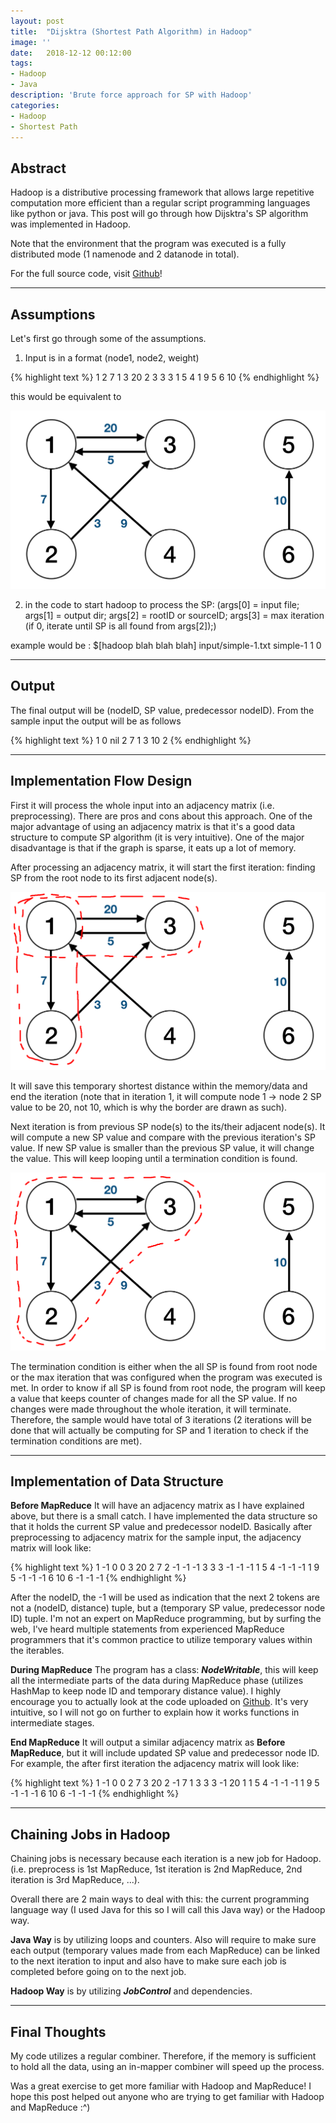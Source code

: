 ```yaml
---
layout: post
title:  "Dijsktra (Shortest Path Algorithm) in Hadoop"
image: ''
date:   2018-12-12 00:12:00
tags:
- Hadoop
- Java
description: 'Brute force approach for SP with Hadoop'
categories:
- Hadoop
- Shortest Path
---
```


## Abstract

Hadoop is a distributive processing framework that allows large repetitive computation more efficient than a regular script programming languages like python or java. This post will go through how Dijsktra's SP algorithm was implemented in Hadoop.

Note that the environment that the program was executed is a fully distributed mode (1 namenode and 2 datanode in total).

For the full source code, visit [Github](https://github.com/Jinwooooo/dijsktra-hadoop)!

---

## Assumptions

Let's first go through some of the assumptions.

1. Input is in a format (node1, node2, weight)

{% highlight text %}
1 2 7
1 3 20
2 3 3
3 1 5
4 1 9
5 6 10
{% endhighlight %}

this would be equivalent to

<img src="../uploads/hadoop-dijkstra-sample-graph.png">

2. in the code to start hadoop to process the SP: (args[0] = input file; args[1] = output dir; args[2] = rootID or sourceID; args[3] = max iteration (if 0, iterate until SP is all found from args[2]);)

example would be : $[hadoop blah blah blah] input/simple-1.txt simple-1 1 0

---

## Output

The final output will be (nodeID, SP value, predecessor nodeID). From the sample input the output will be as follows

{% highlight text %}
1 0 nil
2 7 1
3 10 2
{% endhighlight %}

---

## Implementation Flow Design

First it will process the whole input into an adjacency matrix (i.e. preprocessing). There are pros and cons about this approach. One of the major advantage of using an adjacency matrix is that it's a good data structure to compute SP algorithm (it is very intuitive). One of the major disadvantage is that if the graph is sparse, it eats up a lot of memory.

After processing an adjacency matrix, it will start the first iteration: finding SP from the root node to its first adjacent node(s).

<img src="../uploads/hadoop-dijkstra-sample-graph-itr-1.png">

It will save this temporary shortest distance within the memory/data and end the iteration (note that in iteration 1, it will compute node 1 → node 2 SP value to be 20, not 10, which is why the border are drawn as such).

Next iteration is from previous SP node(s) to the its/their adjacent node(s). It will compute a new SP value and compare with the previous iteration's SP value. If new SP value is smaller than the previous SP value, it will change the value. This will keep looping until a termination condition is found.

<img src="../uploads/hadoop-dijkstra-sample-graph-itr-2.png">

The termination condition is either when the all SP is found from root node or the max iteration that was configured when the program was executed is met. In order to know if all SP is found from root node, the program will keep a value that keeps counter of changes made for all the SP value. If no changes were made throughout the whole iteration, it will terminate. Therefore, the sample would have total of 3 iterations (2 iterations will be done that will actually be computing for SP and 1 iteration to check if the termination conditions are met).

---

## Implementation of Data Structure

**Before MapReduce** It will have an adjacency matrix as I have explained above, but there is a small catch. I have implemented the data structure so that it holds the current SP value and predecessor nodeID. Basically after preprocessing to adjacency matrix for the sample input, the adjacency matrix will look like:

{% highlight text %}
1 -1 0 0 3 20 2 7
2 -1 -1 -1 3 3
3 -1 -1 -1 1 5
4 -1 -1 -1 1 9
5 -1 -1 -1 6 10
6 -1 -1 -1
{% endhighlight %}

After the nodeID, the -1 will be used as indication that the next 2 tokens are not a (nodeID, distance) tuple, but a (temporary SP value, predecessor node ID) tuple. I'm not an expert on MapReduce programming, but by surfing the web, I've heard multiple statements from experienced MapReduce programmers that it's common practice to utilize temporary values within the iterables.

**During MapReduce** The program has a class: ***NodeWritable***, this will keep all the intermediate parts of the data during MapReduce phase (utilizes HashMap to keep node ID and temporary distance value). I highly encourage you to actually look at the code uploaded on [Github](https://github.com/Jinwooooo/dijsktra-hadoop). It's very intuitive, so I will not go on further to explain how it works functions in intermediate stages.

**End MapReduce** It will output a similar adjacency matrix as **Before MapReduce**, but it will include updated SP value and predecessor node ID. For example, the after first iteration the adjacency matrix will look like:

{% highlight text %}
1 -1 0 0 2 7 3 20
2 -1 7 1 3 3
3 -1 20 1 1 5
4 -1 -1 -1 1 9
5 -1 -1 -1 6 10
6 -1 -1 -1
{% endhighlight %}

---

## Chaining Jobs in Hadoop

Chaining jobs is necessary because each iteration is a new job for Hadoop. (i.e. preprocess is 1st MapReduce, 1st iteration is 2nd MapReduce, 2nd iteration is 3rd MapReduce, ...).

Overall there are 2 main ways to deal with this: the current programming language way (I used Java for this so I will call this Java way) or the Hadoop way.

**Java Way** is by utilizing loops and counters. Also will require to make sure each output (temporary values made from each MapReduce) can be linked to the next iteration to input and also have to make sure each job is completed before going on to the next job.

**Hadoop Way** is by utilizing ***JobControl*** and dependencies.

---

## Final Thoughts

My code utilizes a regular combiner. Therefore, if the memory is sufficient to hold all the data, using an in-mapper combiner will speed up the process.

Was a great exercise to get more familiar with Hadoop and MapReduce! I hope this post helped out anyone who are trying to get familiar with Hadoop and MapReduce :^)
